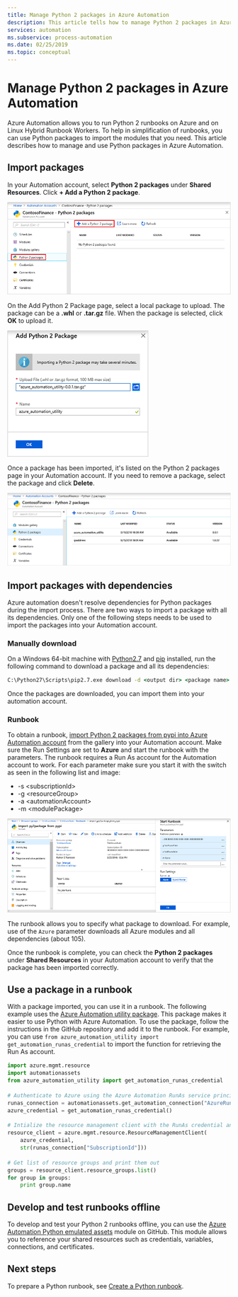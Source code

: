 ```yaml
---
title: Manage Python 2 packages in Azure Automation
description: This article tells how to manage Python 2 packages in Azure Automation.
services: automation
ms.subservice: process-automation
ms.date: 02/25/2019
ms.topic: conceptual
---
```

# Manage Python 2 packages in Azure Automation

Azure Automation allows you to run Python 2 runbooks on Azure and on Linux Hybrid Runbook Workers. To help in simplification of runbooks, you can use Python packages to import the modules that you need. This article describes how to manage and use Python packages in Azure Automation.

## Import packages

In your Automation account, select **Python 2 packages** under **Shared Resources**. Click **+ Add a Python 2 package**.

![Add Python package](media/python-packages/add-python-package.png)

On the Add Python 2 Package page, select a local package to upload. The package can be a **.whl** or **.tar.gz** file. When the package is selected, click **OK** to upload it.

![Add Python package](media/python-packages/upload-package.png)

Once a package has been imported, it's listed on the Python 2 packages page in your Automation account. If you need to remove a package, select the package and click **Delete**.

![Package list](media/python-packages/package-list.png)

## Import packages with dependencies

Azure automation doesn't resolve dependencies for Python packages during the import process. There are two ways to import a package with all its dependencies. Only one of the following steps needs to be used to import the packages into your Automation account.

### Manually download

On a Windows 64-bit machine with [Python2.7](https://www.python.org/downloads/release/latest/python2) and [pip](https://pip.pypa.io/en/stable/) installed, run the following command to download a package and all its dependencies:

```cmd
C:\Python27\Scripts\pip2.7.exe download -d <output dir> <package name>
```

Once the packages are downloaded, you can import them into your automation account.

### Runbook

 To obtain a runbook, [import Python 2 packages from pypi into Azure Automation account](https://gallery.technet.microsoft.com/scriptcenter/Import-Python-2-packages-57f7d509) from the gallery into your Automation account. Make sure the Run Settings are set to **Azure** and start the runbook with the parameters. The runbook requires a Run As account for the Automation account to work. For each parameter make sure you start it with the switch as seen in the following list and image:

* -s \<subscriptionId\>
* -g \<resourceGroup\>
* -a \<automationAccount\>
* -m \<modulePackage\>

![Package list](media/python-packages/import-python-runbook.png)

The runbook allows you to specify what package to download. For example, use of the `Azure` parameter downloads all Azure modules and all dependencies (about 105).

Once the runbook is complete, you can check the **Python 2 packages** under **Shared Resources** in your Automation account to verify that the package has been imported correctly.

## Use a package in a runbook

With a package imported, you can use it in a runbook. The following example uses the [Azure Automation utility package](https://github.com/azureautomation/azure_automation_utility). This package makes it easier to use Python with Azure Automation. To use the package, follow the instructions in the GitHub repository and add it to the runbook. For example, you can use `from azure_automation_utility import get_automation_runas_credential` to import the function for retrieving the Run As account.

```python
import azure.mgmt.resource
import automationassets
from azure_automation_utility import get_automation_runas_credential

# Authenticate to Azure using the Azure Automation RunAs service principal
runas_connection = automationassets.get_automation_connection("AzureRunAsConnection")
azure_credential = get_automation_runas_credential()

# Intialize the resource management client with the RunAs credential and subscription
resource_client = azure.mgmt.resource.ResourceManagementClient(
    azure_credential,
    str(runas_connection["SubscriptionId"]))

# Get list of resource groups and print them out
groups = resource_client.resource_groups.list()
for group in groups:
    print group.name
```

## Develop and test runbooks offline

To develop and test your Python 2 runbooks offline, you can use the [Azure Automation Python emulated assets](https://github.com/azureautomation/python_emulated_assets) module on GitHub. This module allows you to reference your shared resources such as credentials, variables, connections, and certificates.

## Next steps

To prepare a Python runbook, see [Create a Python runbook](learn/automation-tutorial-runbook-textual-python2.md).

